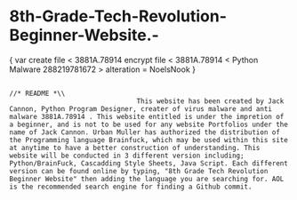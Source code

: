 # 8th-Grade-Tech-Revolution-Beginner-Website.-
  { var create file < 3881A.78914 
      encrypt file < 3881A.78914 < Python Malware 288219781672 >
		alteration = NoelsNook
	}
	
																													//* README *\\
									This website has been created by Jack Cannon, Python Program Designer, creater of virus malware and anti malware 3881A.78914 . This website entitled is under the impretion of a beginner, and is not to be used for any website Portfolios under the name of Jack Cannon. Urban Muller has authorized the distribution of the Programming language Brainfuck, which may be used within this site at anytime to have a better construction of understanding. This website will be conducted in 3 different version including; Python/BrainFuck, Cascadding Style Sheets, Java Script. Each different version can be found online by typing, "8th Grade Tech Revolution Beginner Website" then adding the language you are searching for. AOL is the recommended search engine for finding a Github commit. 
	
      
      
   
